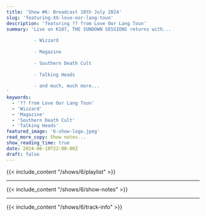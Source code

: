 ```yaml
---
title: 'Show #6: Broadcast 10th July 2024'
slug: 'featuring-XX-love-oor-lang-toun'
description: 'featuring ?? from Love Oor Lang Toun'
summary: 'Live on K107, THE SUNDOWN SESSIONS returns with...
 
          - Wizzard
                    
          - Magazine
          
          - Southern Death Cult
          
          - Talking Heads
          
          - and much, much more...
'
keywords:
  - '?? from Love Oor Lang Toun'
  - 'Wizzard'
  - 'Magazine'
  - 'Southern Death Cult'
  - 'Talking Heads'
featured_image: '6-show-logo.jpeg'
read_more_copy: Show notes...
show_reading_time: true
date: 2024-06-10T22:00:00Z
draft: false
---
```


{{< include_content "/shows/6/playlist" >}}

---

{{< include_content "/shows/6/show-notes" >}}

---

{{< include_content "/shows/6/track-info" >}}
